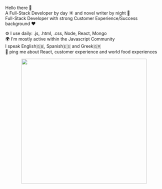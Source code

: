 Hello there 👋 <br>
A Full-Stack Developer by day ☀️ and novel writer by night 🌙 <br>
Full-Stack Developer with strong Customer Experience/Success background ❤️ <br>

⚙️ I use daily: .js, .html, .css, Node, React, Mongo <br>
🌍 I'm mostly active within the Javascript Community <br>
I speak English🇬🇧, Spanish🇪🇸 and Greek🇬🇷 <br>
💬 ping me about React, customer experience and world food experiences <br>

<div id="header" align="center">
  <img src="https://media.giphy.com/media/v1.Y2lkPTc5MGI3NjExOWE2ZWFwaDRkZ2Uwc3Bidmc2MHlod3l0MHdwZmY1NWtraHJ4eGhsaiZlcD12MV9pbnRlcm5hbF9naWZfYnlfaWQmY3Q9Zw/1C8bHHJturSx2/giphy.gif" width="400"/>
</div>
